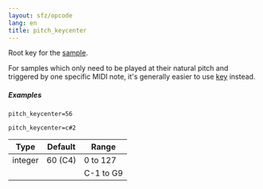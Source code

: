 ```yaml
---
layout: sfz/opcode
lang: en
title: pitch_keycenter
---
```

Root key for the [sample](sample).

For samples which only need to be played at their
natural pitch and triggered by one specific MIDI note, it's generally easier to
use [key](key) instead.

##### Examples

```
pitch_keycenter=56

pitch_keycenter=c#2
```

| Type    | Default      | Range     |
| ---     | ---          | ---       |
| integer | 60 (C4)      | 0 to 127  |
|         |              | C-1 to G9 |

